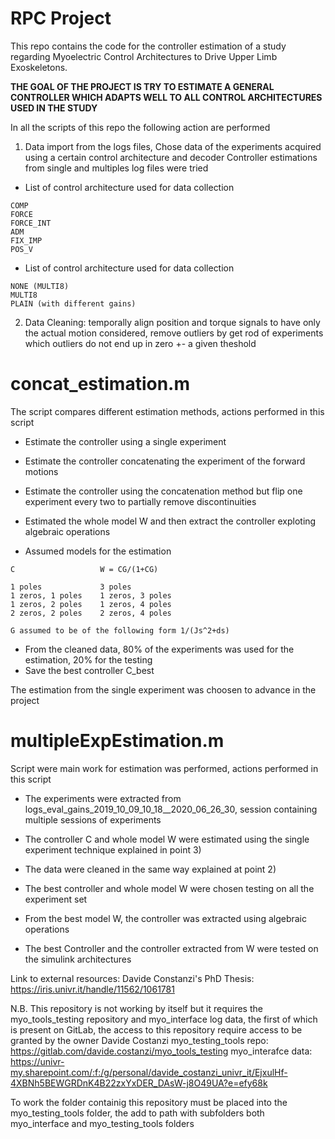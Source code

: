 # RPC Project
This repo contains the code for the controller estimation of a study regarding 
Myoelectric Control Architectures to Drive Upper Limb Exoskeletons.
 
**THE GOAL OF THE PROJECT IS TRY TO ESTIMATE A GENERAL CONTROLLER WHICH ADAPTS WELL TO ALL CONTROL ARCHITECTURES USED IN THE STUDY**

In all the scripts of this repo the following action are performed

1) Data import from the logs files, 
Chose data of the experiments acquired using a certain control architecture and decoder
Controller estimations from single and multiples log files were tried

* List of control architecture used for data collection
```    
COMP               
FORCE
FORCE_INT           
ADM
FIX_IMP
POS_V           
```

* List of control architecture used for data collection
```
NONE (MULTI8)
MULTI8
PLAIN (with different gains)
```

2) Data Cleaning: temporally align position and torque signals to have only the actual motion considered, remove outliers by get rod of experiments which outliers do not end up in zero +- a given theshold

# concat_estimation.m
The script compares different estimation methods, actions performed in this script

* Estimate the controller using a single experiment
* Estimate the controller concatenating the experiment of the forward motions
* Estimate the controller using the concatenation method but flip one experiment every two to partially remove discontinuities
* Estimated the whole model W and then extract the controller exploting algebraic operations

* Assumed models for the estimation
```
C                   W = CG/(1+CG)

1 poles             3 poles
1 zeros, 1 poles    1 zeros, 3 poles
1 zeros, 2 poles    1 zeros, 4 poles
2 zeros, 2 poles    2 zeros, 4 poles 

G assumed to be of the following form 1/(Js^2+ds)
```   

* From the cleaned data, 80% of the experiments was used for the estimation, 20% for the testing
* Save the best controller C_best

The estimation from the single experiment was choosen to advance in the project

# multipleExpEstimation.m
Script were main work for estimation was performed, actions performed in this script

* The experiments were extracted from logs_eval_gains_2019_10_09_10_18__2020_06_26_30, session containing multiple sessions of experiments

* The controller C and whole model W were estimated using the single experiment technique explained in point 3)
* The data were cleaned in the same way explained at point 2)

* The best controller and whole model W were chosen testing on all the experiment set

* From the best model W, the controller was extracted using algebraic operations

* The best Controller and the controller extracted from W were tested on the simulink architectures

Link to external resources: 
Davide Constanzi's PhD Thesis: https://iris.univr.it/handle/11562/1061781

N.B. This repository is not working by itself but it requires the myo_tools_testing
repository and  myo_interface log data, the first of which is present on GitLab, 
the access to this repository require access to be granted by the owner Davide Costanzi
myo_testing_tools repo: https://gitlab.com/davide.costanzi/myo_tools_testing
myo_interafce data: https://univr-my.sharepoint.com/:f:/g/personal/davide_costanzi_univr_it/EjxulHf-4XBNh5BEWGRDnK4B22zxYxDER_DAsW-j8O49UA?e=efy68k

To work the folder containig this repository must be placed into the myo_testing_tools folder,
the add to path with subfolders both myo_interface and myo_testing_tools folders

